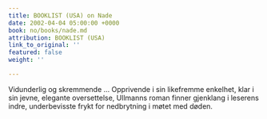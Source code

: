 ```yaml
---
title: BOOKLIST (USA) on Nade
date: 2002-04-04 05:00:00 +0000
book: no/books/nade.md
attribution: BOOKLIST (USA)
link_to_original: ''
featured: false
weight: ''

---
```

Vidunderlig og skremmende … Opprivende i sin likefremme enkelhet, klar i sin jevne, elegante oversettelse, Ullmanns roman finner gjenklang i leserens indre, underbevisste frykt for nedbrytning i møtet med døden.